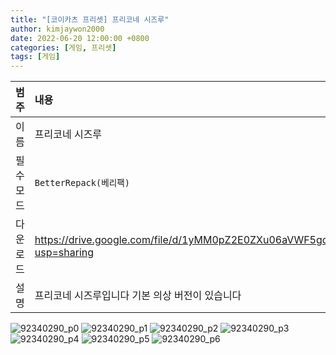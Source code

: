 ```yaml
---
title: "[코이카츠 프리셋] 프리코네 시즈루"
author: kimjaywon2000
date: 2022-06-20 12:00:00 +0800
categories: [게임, 프리셋]
tags: [게임]
---
```


| 범주             | 내용            |
|:----------------|:---------------|
| 이름             | 프리코네 시즈루  |
| 필수 모드         | `BetterRepack(베리팩)`       |
| 다운로드          | <https://drive.google.com/file/d/1yMM0pZ2E0ZXu06aVWF5gcoCGtr_mpRjb/view?usp=sharing> |
| 설명             | 프리코네 시즈루입니다 기본 의상 버전이 있습니다   |

![92340290_p0](https://user-images.githubusercontent.com/76558033/174514148-27d05759-8789-4125-8371-4108ad23a23c.png)
![92340290_p1](https://user-images.githubusercontent.com/76558033/174514152-5aec6a0a-f3f5-4148-8c8a-156a95e7c6d1.png)
![92340290_p2](https://user-images.githubusercontent.com/76558033/174514153-9d263d83-dae0-4fbb-bcbf-09f49800f241.png)
![92340290_p3](https://user-images.githubusercontent.com/76558033/174514155-3c9300ad-094a-46d5-a980-6afb44fa9448.png)
![92340290_p4](https://user-images.githubusercontent.com/76558033/174514158-d3ae91e9-27ba-481b-afae-5030ba385667.png)
![92340290_p5](https://user-images.githubusercontent.com/76558033/174514159-47cefd26-765e-4f5a-a4b2-ab4dc65b79e1.png)
![92340290_p6](https://user-images.githubusercontent.com/76558033/174514160-0f0dcf79-e548-4702-af16-15edf61ea73f.png)
